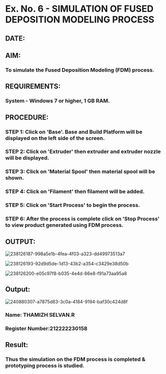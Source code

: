 # Ex. No. 6 - SIMULATION OF FUSED DEPOSITION MODELING PROCESS

## DATE: 
## AIM:
### To simulate the Fused Deposition Modeling (FDM) process.

## REQUIREMENTS:
### System - Windows 7 or higher, 1 GB RAM.

## PROCEDURE:
### STEP 1: Click on 'Base'. Base and Build Platform will be displayed on the left side of the screen.
### STEP 2: Click on 'Extruder' then extruder and extruder nozzle will be displayed.
### STEP 3: Click on 'Material Spool' then material spool will be shown.
### STEP 4: Click on 'Filament' then filament will be added.
### STEP 5: Click on 'Start Process' to begin the process.
### STEP 6: After the process is complete click on 'Stop Process' to view product generated using FDM process.

## OUTPUT:


![238126187-998a5e1b-4fea-4f03-a323-dd49973513a7](https://github.com/tamizhselvan1920/Ex.-No---6.-SIMULATION-OF-FUSED-DEPOSITION-MODELING-PROCESS/assets/121148386/cd6aaaf8-a1ef-4cb5-9d43-30a79e9eaba3)

![238126193-92d9d5de-1d13-43b2-a354-c3429e38d50b](https://github.com/tamizhselvan1920/Ex.-No---6.-SIMULATION-OF-FUSED-DEPOSITION-MODELING-PROCESS/assets/121148386/6d451918-db3a-4dc0-afbe-e3ba6a54f2bd)


![238126200-e05c97f8-b035-4e4d-86e8-f91a73aa95a8](https://github.com/tamizhselvan1920/Ex.-No---6.-SIMULATION-OF-FUSED-DEPOSITION-MODELING-PROCESS/assets/121148386/ef83bbfc-2352-416a-9cd3-f948a2c8a5a1)


## Output:



![240880307-a7875d83-3c0a-4184-9194-baf30c424d8f](https://github.com/tamizhselvan1920/Ex.-No---6.-SIMULATION-OF-FUSED-DEPOSITION-MODELING-PROCESS/assets/121148386/6b6c9821-b4dd-4e65-bb90-0b0e58bf7f44)



### Name: THAMIZH SELVAN.R
### Register Number:212222230158

## Result:
### Thus the simulation on the FDM process is completed & prototyping process is studied.
